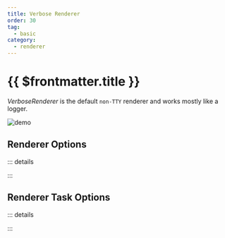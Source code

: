 ```yaml
---
title: Verbose Renderer
order: 30
tag:
  - basic
category:
  - renderer
---
```


# {{ $frontmatter.title }}

_VerboseRenderer_ is the default `non-TTY` renderer and works mostly like a logger.

<!-- more -->

![demo](../../examples/renderer-verbose.gif)

## Renderer Options

::: details

<!-- @include: ../api/listr2/interfaces/ListrVerboseRendererOptions.md -->

:::

## Renderer Task Options

::: details

<!-- @include: ../api/listr2/interfaces/ListrVerboseRendererTaskOptions.md -->

:::

